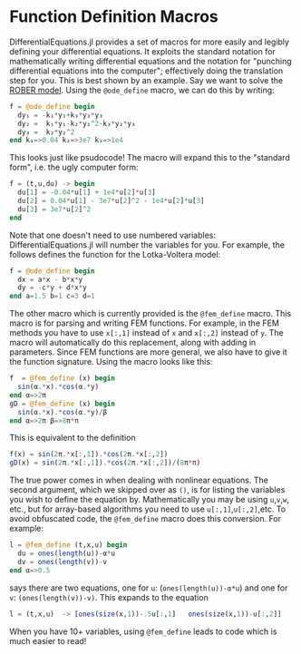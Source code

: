 # Function Definition Macros

DifferentialEquations.jl provides a set of macros for more easily and legibly
defining your differential equations. It exploits the standard notation for
mathematically writing differential equations and the notation for "punching
differential equations into the computer"; effectively doing the translation
step for you. This is best shown by an example. Say we want to solve the
[ROBER model](http://www.radford.edu/~thompson/vodef90web/problems/demosnodislin/Single/DemoRobertson/demorobertson.pdf).
Using the `@ode_define` macro, we can do this by writing:

```julia
f = @ode_define begin
  dy₁ = -k₁*y₁+k₃*y₂*y₃
  dy₂ =  k₁*y₁-k₂*y₂^2-k₃*y₂*y₃
  dy₃ =  k₂*y₂^2
end k₁=>0.04 k₂=>3e7 k₃=>1e4
```

This looks just like psudocode! The macro will expand this to the "standard form",
i.e. the ugly computer form:

```julia
f = (t,u,du) -> begin
  du[1] = -0.04*u[1] + 1e4*u[2]*u[3]
  du[2] = 0.04*u[1] - 3e7*u[2]^2 - 1e4*u[2]*u[3]
  du[3] = 3e7*u[2]^2
end
```

Note that one doesn't need to use numbered variables: DifferentialEquations.jl
will number the variables for you. For example, the follows defines the function
for the Lotka-Voltera model:

```julia
f = @ode_define begin
  dx = a*x - b*x*y
  dy = -c*y + d*x*y
end a=1.5 b=1 c=3 d=1
```

The other macro which is currently provided is the `@fem_define` macro. This macro
is for parsing and writing FEM functions. For example, in the FEM methods you have
to use `x[:,1]` instead of `x` and `x[:,2]` instead of `y`. The macro will automatically
do this replacement, along with adding in parameters. Since FEM functions are more
general, we also have to give it the function signature. Using the macro looks like this:

```julia
f  = @fem_define (x) begin
  sin(α.*x).*cos(α.*y)
end α=>2π
gD = @fem_define (x) begin
  sin(α.*x).*cos(α.*y)/β
end α=>2π β=>8π*π
```

This is equivalent to the definition

```julia
f(x) = sin(2π.*x[:,1]).*cos(2π.*x[:,2])
gD(x) = sin(2π.*x[:,1]).*cos(2π.*x[:,2])/(8π*π)
```

The true power comes in when dealing with nonlinear equations. The second argument,
which we skipped over as `()`, is for listing the variables you wish to define the
equation by. Mathematically you may be using `u`,`v`,`w`, etc., but for array-based
algorithms you need to use `u[:,1]`,`u[:,2]`,etc. To avoid obfuscated code, the
`@fem_define` macro does this conversion. For example:

```julia
l = @fem_define (t,x,u) begin
  du = ones(length(u))-α*u
  dv = ones(length(v))-v
end α=>0.5
```
says there are two equations, one for `u`: (`ones(length(u))-α*u`) and one for `v`:
`(ones(length(v))-v)`. This expands to the equation

```julia
l = (t,x,u)  -> [ones(size(x,1))-.5u[:,1]   ones(size(x,1))-u[:,2]]
```

When you have 10+ variables, using `@fem_define` leads to code which is much
easier to read!

